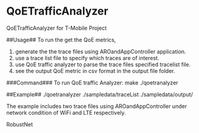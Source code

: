 QoETrafficAnalyzer
==================

QoETrafficAnalyzer for T-Mobile Project

##Usage##
To run the get the QoE metrics, 
1. generate the the trace files using AROandAppController application.
2. use a trace list file to specify which traces are of interest. 
3. use QoE traffic analyzer to parse the trace files specified tracelist file. 
4. see the output QoE metric in csv format in the output file folder. 

###Command###
To run QoE traffic Analyzer:
 make 
 ./qoetranalyzer <trace list file name> <output file folder name>

##Example##
 ./qoetranalyzer ./sampledata/traceList ./sampledata/output/

The example includes two trace files using AROandAppController under network condition of WiFi and LTE respectively.



RobustNet
